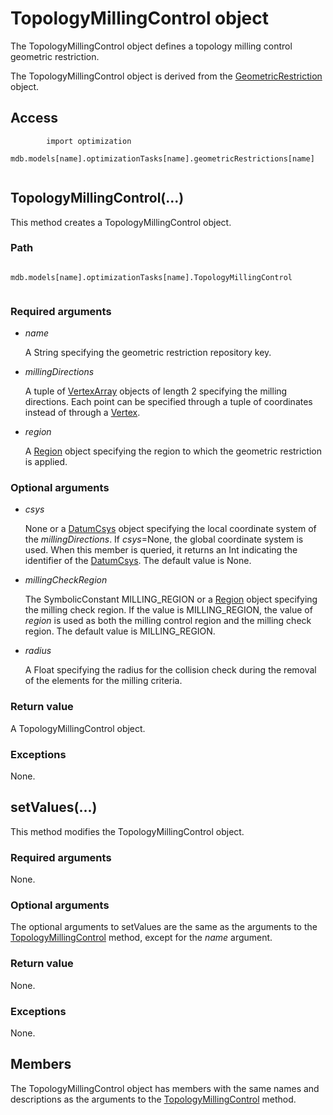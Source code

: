# TopologyMillingControl object

The TopologyMillingControl object defines a topology milling control geometric restriction.

The TopologyMillingControl object is derived from the [GeometricRestriction](https://help.3ds.com/2022/english/DSSIMULIA_Established/SIMACAEKERRefMap/simaker-c-geometricrestrictionpyc.htm?ContextScope=all) object.

## Access

```
        import optimization
        mdb.models[name].optimizationTasks[name].geometricRestrictions[name]
      
```

## TopologyMillingControl(...)



This method creates a TopologyMillingControl object.



### Path

```
          mdb.models[name].optimizationTasks[name].TopologyMillingControl
        
```

### Required arguments

- *name*

  A String specifying the geometric restriction repository key.

- *millingDirections*

  A tuple of [VertexArray](https://help.3ds.com/2022/english/DSSIMULIA_Established/SIMACAEKERRefMap/simaker-c-vertexpyc.htm?ContextScope=all) objects of length 2 specifying the milling directions. Each point can be specified through a tuple of coordinates instead of through a [Vertex](https://help.3ds.com/2022/english/DSSIMULIA_Established/SIMACAEKERRefMap/simaker-c-vertexpyc.htm?ContextScope=all).

- *region*

  A [Region](https://help.3ds.com/2022/english/DSSIMULIA_Established/SIMACAEKERRefMap/simaker-c-regionpyc.htm?ContextScope=all) object specifying the region to which the geometric restriction is applied.

### Optional arguments

- *csys*

  None or a [DatumCsys](https://help.3ds.com/2022/english/DSSIMULIA_Established/SIMACAEKERRefMap/simaker-c-datumcsyspyc.htm?ContextScope=all) object specifying the local coordinate system of the *millingDirections*. If *csys*=None, the global coordinate system is used. When this member is queried, it returns an Int indicating the identifier of the [DatumCsys](https://help.3ds.com/2022/english/DSSIMULIA_Established/SIMACAEKERRefMap/simaker-c-datumcsyspyc.htm?ContextScope=all). The default value is None.

- *millingCheckRegion*

  The SymbolicConstant MILLING_REGION or a [Region](https://help.3ds.com/2022/english/DSSIMULIA_Established/SIMACAEKERRefMap/simaker-c-regionpyc.htm?ContextScope=all) object specifying the milling check region. If the value is MILLING_REGION, the value of *region* is used as both the milling control region and the milling check region. The default value is MILLING_REGION.

- *radius*

  A Float specifying the radius for the collision check during the removal of the elements for the milling criteria.

### Return value

A TopologyMillingControl object.

### Exceptions

None.



## setValues(...)



This method modifies the TopologyMillingControl object.



### Required arguments

None.

### Optional arguments

The optional arguments to setValues are the same as the arguments to the [TopologyMillingControl](https://help.3ds.com/2022/english/DSSIMULIA_Established/SIMACAEKERRefMap/simaker-c-topologymillingcontrolpyc.htm?ContextScope=all#simaker-topologymillingcontroltopologymillingcontrolpyc) method, except for the *name* argument.

### Return value

None.

### Exceptions

None.



## Members

The TopologyMillingControl object has members with the same names and descriptions as the arguments to the [TopologyMillingControl](https://help.3ds.com/2022/english/DSSIMULIA_Established/SIMACAEKERRefMap/simaker-c-topologymillingcontrolpyc.htm?ContextScope=all#simaker-topologymillingcontroltopologymillingcontrolpyc) method.